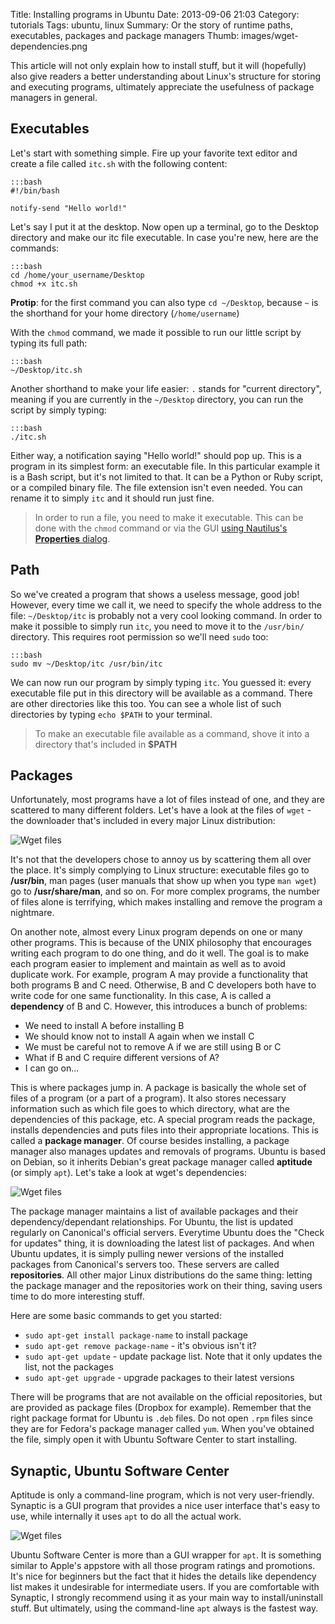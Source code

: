 Title: Installing programs in Ubuntu
Date: 2013-09-06 21:03
Category: tutorials
Tags: ubuntu, linux
Summary: Or the story of runtime paths, executables, packages and package managers
Thumb: images/wget-dependencies.png

This article will not only explain how to install stuff, but it will (hopefully) also give readers
a better understanding about Linux's structure for storing and executing programs, ultimately
appreciate the usefulness of package managers in general.

## Executables

Let's start with something simple. Fire up your favorite text editor and create a file called
`itc.sh` with the following content:

    :::bash
    #!/bin/bash

    notify-send "Hello world!"

Let's say I put it at the desktop. Now open up a terminal, go to the Desktop directory and make
our itc file executable. In case you're new, here are the commands:

    :::bash
    cd /home/your_username/Desktop
    chmod +x itc.sh

**Protip**: for the first command you can also type `cd ~/Desktop`, because `~` is the shorthand for
your home directory (`/home/username`)

With the `chmod` command, we made it possible to run our little script by typing its full path:

    :::bash
    ~/Desktop/itc.sh

Another shorthand to make your life easier: `.` stands for "current directory", meaning if you are
currently in the `~/Desktop` directory, you can run the script by simply typing:

    :::bash
    ./itc.sh

Either way, a notification saying "Hello world!" should pop up. This is a program in its
simplest form: an executable file. In this particular example it is a Bash script, but it's not
limited to that. It can be a Python or Ruby script, or a compiled binary file. The file extension
isn't even needed. You can rename it to simply `itc` and it should run just fine.

> In order to run a file, you need to make it executable. This can be done with the `chmod` command
> or via the GUI [using Nautilus's **Properties** dialog][1].

## Path

So we've created a program that shows a useless message, good job! However, every time we call
it, we need to specify the whole address to the file: `~/Desktop/itc` is probably not a very cool
looking command. In order to make it possible to simply run `itc`, you need to move it to the
`/usr/bin/` directory. This requires root permission so we'll need `sudo` too:

    :::bash
    sudo mv ~/Desktop/itc /usr/bin/itc

We can now run our program by simply typing `itc`. You guessed it: every executable file put in
this directory will be available as a command. There are other directories like this too. You can
see a whole list of such directories by typing `echo $PATH` to your terminal.

> To make an executable file available as a command, shove it into a directory that's included in
> **$PATH**

## Packages

Unfortunately, most programs have a lot of files instead of one, and they are scattered to many
different folders. Let's have a look at the files of `wget` - the downloader that's included in
every major Linux distribution:

![Wget files](/images/wget-installed-files.png)

It's not that the developers chose to annoy us by scattering them all over the place. It's simply
complying to Linux structure: executable files go to **/usr/bin**, man pages (user manuals that
show up when you type `man wget`) go to **/usr/share/man**, and so on. For more complex programs,
the number of files alone is terrifying, which makes installing and remove the program a nightmare.

On another note, almost every Linux program depends on one or many other programs. This is
because of the UNIX philosophy that encourages writing each program to do one thing, and do it
well. The goal is to make each program easier to implement and maintain as well as to avoid
duplicate work. For example, program A may provide a functionality that both programs B and C
need. Otherwise, B and C developers both have to write code for one same functionality. In this
case, A is called a **dependency** of B and C. However, this introduces a bunch of problems:

- We need to install A before installing B
- We should know not to install A again when we install C
- We must be careful not to remove A if we are still using B or C
- What if B and C require different versions of A?
- I can go on...

This is where packages jump in. A package is basically the whole set of files of a program (or a
part of a program). It also stores necessary information such as which file goes to which
directory, what are the dependencies of this package, etc. A special program reads the
package, installs dependencies and puts files into their appropriate locations. This is called
a **package manager**. Of course besides installing, a package manager also manages updates
and removals of programs. Ubuntu is based on Debian, so it inherits Debian's great package manager
called **aptitude** (or simply `apt`). Let's take a look at wget's dependencies:

![Wget files](/images/wget-dependencies.png)

The package manager maintains a list of available packages and their dependency/dependant
relationships. For Ubuntu, the list is updated regularly on Canonical's official servers. Everytime
Ubuntu does the "Check for updates" thing, it is downloading the latest list of packages. And when
Ubuntu updates, it is simply pulling newer versions of the installed packages from Canonical's
servers too. These servers are called **repositories**. All other major Linux distributions do the
same thing: letting the package manager and the repositories work on their thing, saving users
time to do more interesting stuff.

Here are some basic commands to get you started:

- `sudo apt-get install package-name` to install package
- `sudo apt-get remove package-name` - it's obvious isn't it?
- `sudo apt-get update` - update package list. Note that it only updates the list, not the packages
- `sudo apt-get upgrade` - upgrade packages to their latest versions

There will be programs that are not available on the official repositories, but are provided as
package files (Dropbox for example). Remember that the right package format for Ubuntu is `.deb`
files. Do not open `.rpm` files since they are for Fedora's package manager called `yum`. When
you've obtained the file, simply open it with Ubuntu Software Center to start installing.

## Synaptic, Ubuntu Software Center

Aptitude is only a command-line program, which is not very user-friendly. Synaptic is a GUI program
that provides a nice user interface that's easy to use, while internally it uses `apt` to do all
the actual work.

![Wget files](/images/wget-dependencies.png)

Ubuntu Software Center is more than a GUI wrapper for `apt`. It is something similar to Apple's
appstore with all those program ratings and promotions. It's nice for beginners but the fact that
it hides the details like dependency list makes it undesirable for intermediate users. If you are
comfortable with Synaptic, I strongly recommend using it as your main way to install/uninstall
stuff. But ultimately, using the command-line `apt` always is the fastest way.

[1]: http://askubuntu.com/questions/35478/how-do-i-mark-a-file-as-executable-via-a-gui
